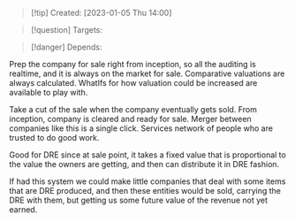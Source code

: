 
>[!tip] Created: [2023-01-05 Thu 14:00]

>[!question] Targets: 

>[!danger] Depends: 

Prep the company for sale right from inception, so all the auditing is realtime, and it is always on the market for sale.
Comparative valuations are always calculated.
WhatIfs for how valuation could be increased are available to play with.

Take a cut of the sale when the company eventually gets sold.
From inception, company is cleared and ready for sale.
Merger between companies like this is a single click.
Services network of people who are trusted to do good work.

Good for DRE since at sale point, it takes a fixed value that is proportional to the value the owners are getting, and then can distribute it in DRE fashion.

If had this system we could make little companies that deal with some items that are DRE produced, and then these entities would be sold, carrying the DRE with them, but getting us some future value of the revenue not yet earned.